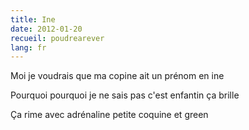 ```yaml
---
title: Ine
date: 2012-01-20
recueil: poudrearever
lang: fr
---
```


Moi je voudrais que ma copine
ait un prénom en ine

Pourquoi pourquoi je ne sais pas
c'est enfantin ça brille

Ça rime avec adrénaline
petite coquine et green
